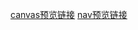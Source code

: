 [canvas预览链接](https://douglasryan.github.io/MyBook/CanvasDemo)
[nav预览链接](https://douglasryan.github.io/MyBook/NavDemo)